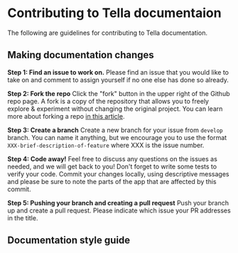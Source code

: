 # Contributing to Tella documentaion

The following are guidelines for contributing to Tella documentation.


## Making documentation changes

**Step 1: Find an issue to work on.** Please find an issue that you would like to take on and comment to assign yourself if no one else has done so already. 

**Step 2: Fork the repo** Click the "fork" button in the upper right of the Github repo page. A fork is a copy of the repository that allows you to freely explore & experiment without changing the original project. You can learn more about forking a repo [in this article](https://help.github.com/articles/fork-a-repo/).

**Step 3: Create a branch** Create a new branch for your issue from `develop` branch. You can name it anything, but we encourage you to use the format `XXX-brief-description-of-feature` where XXX is the issue number.

**Step 4: Code away!** Feel free to discuss any questions on the issues as needed, and we will get back to you! Don't forget to write some tests to verify your code. Commit your changes locally, using descriptive messages and please be sure to note the parts of the app that are affected by this commit.

**Step 5: Pushing your branch and creating a pull request** Push your branch up and create a pull request. Please indicate which issue your PR addresses in the title.


## Documentation style guide